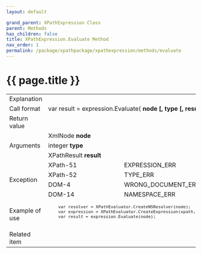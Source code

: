 ```yaml
---
layout: default

grand_parent: XPathExpression Class
parent: Methods
has_children: false
title: XPathExpression.Evaluate Method
nav_order: 1
permalink: /package/xpathpackage/xpathexpression/methods/evaluate
---
```

# {{ page.title }}

<table>
  <tr>
    <td>Explanation</td>
    <td colspan="2"></td>
  </tr>
  <tr>
    <td>Call format</td>
    <td colspan="2">var result = expression.Evaluate( <b>node [, type [, result ] ]</b> )</td>
  </tr>
  <tr>
    <td>Return value</td>
    <td colspan="2"></td>
  </tr>  
  <tr>
    <td rowspan="3">Arguments</td>
    <td>XmlNode <b>node</b></td>
    <td></td>
  </tr>
  <tr>
    <td>integer <b>type</b></td>
    <td></td>
  </tr>
  <tr>
    <td>XPathResult <b>result</b></td>
    <td></td>
  </tr>
  <tr>
    <td rowspan="4">Exception</td>
    <td>XPath-51</td>
    <td>EXPRESSION_ERR</td>
  </tr>
  <tr>
    <td>XPath-52</td>
    <td>TYPE_ERR</td>
  </tr>
  <tr>
    <td>DOM-4</td>
    <td>WRONG_DOCUMENT_ERR</td>
  </tr>
  <tr>
    <td>DOM-14</td>
    <td>NAMESPACE_ERR</td>
  </tr>
  <tr>
    <td>Example of use</td>
    <td colspan="2"><code><pre>
    var resolver = XPathEvaluator.CreateNSResolver(node);
    var expression = XPathEvaluator.CreateExpression(xpath, resolver);
    var result = expression.Evaluate(node);
    </pre></code></td>
  </tr>
  <tr>
    <td>Related item</td>
    <td colspan="2"></td>
  </tr>
</table>



